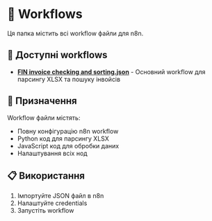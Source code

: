 # 🔄 Workflows

Ця папка містить всі workflow файли для n8n.

## 📄 Доступні workflows

- **[FIN invoice checking and sorting.json](./FIN%20invoice%20checking%20and%20sorting.json)** - Основний workflow для парсингу XLSX та пошуку інвойсів

## 🎯 Призначення

Workflow файли містять:
- Повну конфігурацію n8n workflow
- Python код для парсингу XLSX
- JavaScript код для обробки даних
- Налаштування всіх нод

## 📋 Використання

1. Імпортуйте JSON файл в n8n
2. Налаштуйте credentials
3. Запустіть workflow 